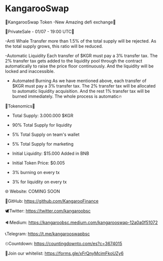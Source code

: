 # KangarooSwap

🦘KangarooSwap Token -New Amazing defi exchange🦘


🦘PrivateSale - 01/07 - 19:00 UTC🦘

-Anti Whale
Transfer more than 1.5% of the total supply will be rejected. As the total supply grows, this ratio will be reduced.

-Automatic Liquidity
Each transfer of $KGR must pay a 3% transfer tax. The 2% transfer tax gets added to the liquidity pool through the contract automatically to raise the price floor continuously. And the liquidity will be locked and inaccessible.

- Automated Burning
As we have mentioned above, each transfer of $KGR must pay a 3% transfer tax. The 2% transfer tax will be allocated to automatic liquidity acquisition. And the rest 1% transfer tax will be burned immediately. The whole process is automatic🔥


🦘Tokenomics🦘

- Total Supply: 3.000.000 $KGR

- 90% Total Supply for liquidity
- 5% Total Supply on team's wallet
- 5% Total Supply for marketing

- Initial Liquidity: $15.000 Added in BNB
- Initial Token Price: $0.005
- 3% burning on every tx
- 3% for liquidity on every tx

🌐 Website: COMING SOON

📇GitHub: https://github.com/KangarooFinance

🕊Twitter: https://twitter.com/kangaroobsc

🔉Medium: https://kangaroobsc.medium.com/kangarooswap-12a0a0f51072

📞Telegram: https://t.me/kangarooswapbsc

⏲Countdown: https://countingdownto.com/es?c=3674015

📜Join our whitelist: https://forms.gle/xFrQnyMcimFkoUZy6
